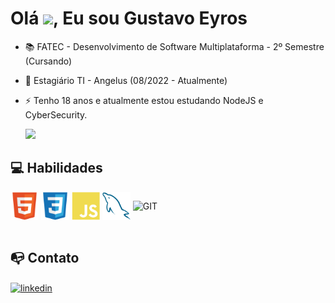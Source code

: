 <link rel="stylesheet" href="https://cdn.jsdelivr.net/gh/devicons/devicon@v2.15.1/devicon.min.css">
          
<h1 align="left">Olá <img src="https://raw.githubusercontent.com/kaueMarques/kaueMarques/master/hi.gif" height="30px">, Eu sou Gustavo Eyros</h1>


- :books: FATEC - Desenvolvimento de Software Multiplataforma - 2º Semestre (Cursando)

- :office: Estagiário TI - Angelus (08/2022 - Atualmente)

- ⚡ Tenho 18 anos e atualmente estou estudando NodeJS e CyberSecurity.<br>

  
  <img height="170em" src="https://github-readme-stats.vercel.app/api/top-langs/?username=gustavoeyros&layout=compact&langs_count=7&theme=tokyonight"/><br>
  
  
<div align="left">  

  ## :computer: Habilidades

<div style="display: inline_block">
  <img align="center" alt="HTML" height="45" src="https://raw.githubusercontent.com/devicons/devicon/master/icons/html5/html5-original.svg">
  <img align="center" alt="CSS" height="45" src="https://raw.githubusercontent.com/devicons/devicon/master/icons/css3/css3-original.svg">
  <img align="center" alt="JS" height="45" src="https://raw.githubusercontent.com/devicons/devicon/master/icons/javascript/javascript-plain.svg">
  <img align="center" alt="MYSQL" height="45" src="https://raw.githubusercontent.com/devicons/devicon/master/icons/mysql/mysql-plain.svg">
  <img align="center" alt="GIT" height="45" src="https://cdn.jsdelivr.net/gh/devicons/devicon/icons/git/git-original.svg">
  
</div>
<br>

##  :mailbox_with_no_mail: Contato

<a href="https://linkedin.com/in/gustavo-eyros-009665218?" target="_blank">
  <img align="center" alt="linkedin" height="45" src="https://cdn.jsdelivr.net/gh/devicons/devicon/icons/linkedin/linkedin-original.svg"/>
</a>

  
</div>
